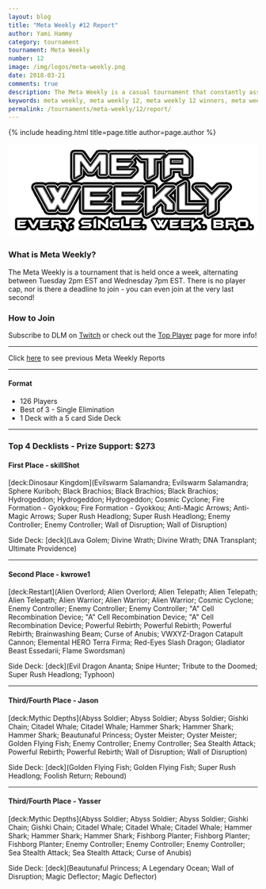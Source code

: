 ```yaml
---
layout: blog
title: "Meta Weekly #12 Report"
author: Yami Hammy
category: tournament
tournament: Meta Weekly
number: 12
image: /img/logos/meta-weekly.png
date: 2018-03-21
comments: true
description: The Meta Weekly is a casual tournament that constantly assesses the ever changing Meta. Check out the report of these Top Players, their decks, and Prizes!
keywords: meta weekly, meta weekly 12, meta weekly 12 winners, meta weekly 12 decks, tournament, Dkayed, aliens, snipe hunter, volcanics, volcanic rocket, blaze accelerator, aliens, water, fish
permalink: /tournaments/meta-weekly/12/report/
---
```


{% include heading.html title=page.title author=page.author %}

![](/img/logos/meta-weekly.png)

### What is Meta Weekly?
The Meta Weekly is a tournament that is held once a week, alternating between Tuesday 2pm EST and Wednesday 7pm EST. There is no player cap, nor is there a deadline to join - you can even join at the very last second!

### How to Join
Subscribe to DLM on [Twitch](https://www.twitch.tv/duellinksmeta) or check out the [Top Player](/discord/) page for more info!

---

Click [here](/meta-weekly-main-page) to see previous Meta Weekly Reports

---

#### Format
- 126 Players
- Best of 3 - Single Elimination 
- 1 Deck with a 5 card Side Deck

---

### Top 4 Decklists - Prize Support: $273

#### First Place - skillShot

[deck:Dinosaur Kingdom](Evilswarm Salamandra; Evilswarm Salamandra; Sphere Kuriboh; Black Brachios; Black Brachios; Black Brachios; Hydrogeddon; Hydrogeddon; Hydrogeddon; Cosmic Cyclone; Fire Formation - Gyokkou; Fire Formation - Gyokkou; Anti-Magic Arrows; Anti-Magic Arrows; Super Rush Headlong; Super Rush Headlong; Enemy Controller; Enemy Controller; Wall of Disruption; Wall of Disruption)

Side Deck:
[deck](Lava Golem; Divine Wrath; Divine Wrath; DNA Transplant; Ultimate Providence)

---

#### Second Place - kwrowe1

[deck:Restart](Alien Overlord; Alien Overlord; Alien Telepath; Alien Telepath; Alien Telepath; Alien Warrior; Alien Warrior; Alien Warrior; Cosmic Cyclone; Enemy Controller; Enemy Controller; Enemy Controller; "A" Cell Recombination Device; "A" Cell Recombination Device; "A" Cell Recombination Device; Powerful Rebirth; Powerful Rebirth; Powerful Rebirth; Brainwashing Beam; Curse of Anubis; VWXYZ-Dragon Catapult Cannon; Elemental HERO Terra Firma; Red-Eyes Slash Dragon; Gladiator Beast Essedarii; Flame Swordsman)

Side Deck:
[deck](Evil Dragon Ananta; Snipe Hunter; Tribute to the Doomed; Super Rush Headlong; Typhoon)

---

#### Third/Fourth Place - Jason

[deck:Mythic Depths](Abyss Soldier; Abyss Soldier; Abyss Soldier; Gishki Chain; Citadel Whale; Citadel Whale; Hammer Shark; Hammer Shark; Hammer Shark; Beautunaful Princess; Oyster Meister; Oyster Meister; Golden Flying Fish; Enemy Controller; Enemy Controller; Sea Stealth Attack; Powerful Rebirth; Powerful Rebirth; Wall of Disruption; Wall of Disruption)

Side Deck:
[deck](Golden Flying Fish; Golden Flying Fish; Super Rush Headlong; Foolish Return; Rebound)

---

#### Third/Fourth Place - Yasser

[deck:Mythic Depths](Abyss Soldier; Abyss Soldier; Abyss Soldier; Gishki Chain; Gishki Chain; Citadel Whale; Citadel Whale; Citadel Whale; Hammer Shark; Hammer Shark; Hammer Shark; Fishborg Planter; Fishborg Planter; Fishborg Planter; Enemy Controller; Enemy Controller; Enemy Controller; Sea Stealth Attack; Sea Stealth Attack; Curse of Anubis)

Side Deck:
[deck](Beautunaful Princess; A Legendary Ocean; Wall of Disruption; Magic Deflector; Magic Deflector)